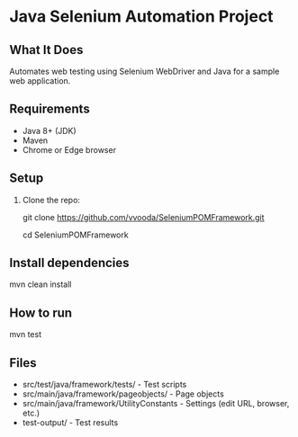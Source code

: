 # Java Selenium Automation Project

## What It Does
Automates web testing using Selenium WebDriver and Java for a sample web application.

## Requirements
- Java 8+ (JDK)
- Maven
- Chrome or Edge browser

## Setup
1. Clone the repo:
   
   git clone https://github.com/vvooda/SeleniumPOMFramework.git
   
   cd SeleniumPOMFramework

## Install dependencies
mvn clean install

## How to run
mvn test

## Files
- src/test/java/framework/tests/ - Test scripts
- src/main/java/framework/pageobjects/ - Page objects
- src/main/java/framework/UtilityConstants - Settings (edit URL, browser, etc.)
- test-output/ - Test results
